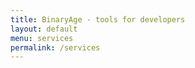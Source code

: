 ```yaml
---
title: BinaryAge - tools for developers
layout: default
menu: services
permalink: /services
---
```

